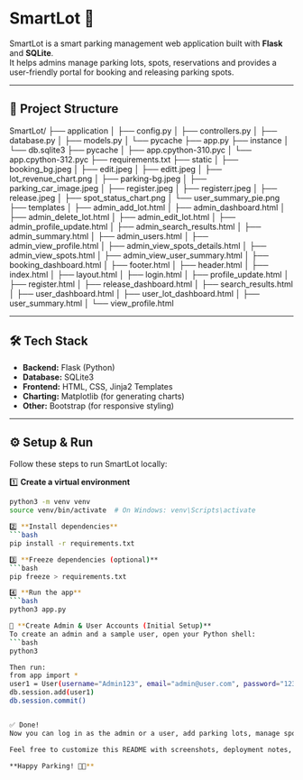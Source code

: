 # SmartLot 🚗

SmartLot is a smart parking management web application built with **Flask** and **SQLite**.  
It helps admins manage parking lots, spots, reservations and provides a user-friendly portal for booking and releasing parking spots.

---

## 📁 Project Structure
SmartLot/
├── application
│ ├── config.py
│ ├── controllers.py
│ ├── database.py
│ ├── models.py
│ └── pycache
├── app.py
├── instance
│ └── db.sqlite3
├── pycache
│ ├── app.cpython-310.pyc
│ └── app.cpython-312.pyc
├── requirements.txt
├── static
│ ├── booking_bg.jpeg
│ ├── edit.jpeg
│ ├── editt.jpeg
│ ├── lot_revenue_chart.png
│ ├── parking-bg.jpeg
│ ├── parking_car_image.jpeg
│ ├── register.jpeg
│ ├── registerr.jpeg
│ ├── release.jpeg
│ ├── spot_status_chart.png
│ └── user_summary_pie.png
├── templates
│ ├── admin_add_lot.html
│ ├── admin_dashboard.html
│ ├── admin_delete_lot.html
│ ├── admin_edit_lot.html
│ ├── admin_profile_update.html
│ ├── admin_search_results.html
│ ├── admin_summary.html
│ ├── admin_users.html
│ ├── admin_view_profile.html
│ ├── admin_view_spots_details.html
│ ├── admin_view_spots.html
│ ├── admin_view_user_summary.html
│ ├── booking_dashboard.html
│ ├── footer.html
│ ├── header.html
│ ├── index.html
│ ├── layout.html
│ ├── login.html
│ ├── profile_update.html
│ ├── register.html
│ ├── release_dashboard.html
│ ├── search_results.html
│ ├── user_dashboard.html
│ ├── user_lot_dashboard.html
│ ├── user_summary.html
│ └── view_profile.html


---

## 🛠️ Tech Stack

- **Backend:** Flask (Python)
- **Database:** SQLite3
- **Frontend:** HTML, CSS, Jinja2 Templates
- **Charting:** Matplotlib (for generating charts)
- **Other:** Bootstrap (for responsive styling)

---

## ⚙️ Setup & Run

Follow these steps to run SmartLot locally:

1️⃣ **Create a virtual environment**

```bash
python3 -m venv venv
source venv/bin/activate  # On Windows: venv\Scripts\activate

2️⃣ **Install dependencies**
```bash
pip install -r requirements.txt

3️⃣ **Freeze dependencies (optional)**
```bash
pip freeze > requirements.txt

4️⃣ **Run the app**
```bash
python3 app.py

👤 **Create Admin & User Accounts (Initial Setup)**
To create an admin and a sample user, open your Python shell:
```bash
python3

Then run:
from app import *
user1 = User(username="Admin123", email="admin@user.com", password="1234", address="XXXX", pincode=XXXX, phone_number=1234567890, type="admin")
db.session.add(user1)
db.session.commit()


✅ Done!
Now you can log in as the admin or a user, add parking lots, manage spots, and test all functionalities.

Feel free to customize this README with screenshots, deployment notes, or contributors!

**Happy Parking! 🚗✨**
